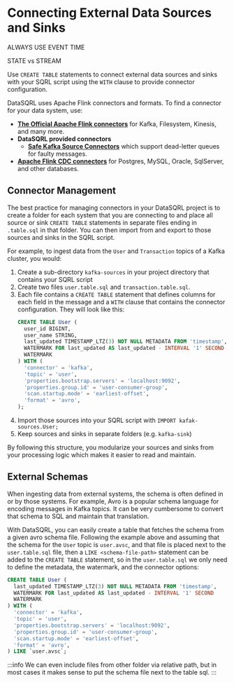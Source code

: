 # Connecting External Data Sources and Sinks

ALWAYS USE EVENT TIME

STATE vs STREAM

Use `CREATE TABLE` statements to connect external data sources and sinks with your SQRL script using the `WITH` clause to provide connector configuration.

DataSQRL uses Apache Flink connectors and formats. To find a connector for your data system, use:

* **[The Official Apache Flink connectors](https://nightlies.apache.org/flink/flink-docs-release-1.19/docs/connectors/table/overview/)** for Kafka, Filesystem, Kinesis, and many more.
* **DataSQRL provided connectors**
  * **[Safe Kafka Source Connectors](https://github.com/DataSQRL/flink-sql-runner?tab=readme-ov-file#dead-letter-queue-support-for-kafka-sources)** which support dead-letter queues for faulty messages.
* **[Apache Flink CDC connectors](https://nightlies.apache.org/flink/flink-docs-release-1.19/docs/connectors/flink-sources/overview)** for Postgres, MySQL, Oracle, SqlServer, and other databases.

## Connector Management

The best practice for managing connectors in your DataSQRL project is to create a folder for each system that you are
connecting to and place all source or sink `CREATE TABLE` statements in separate files ending in `.table.sql` in that folder.
You can then import from and export to those sources and sinks in the SQRL script.

For example, to ingest data from the `User` and `Transaction` topics of a Kafka cluster, you would:
1. Create a sub-directory `kafka-sources` in your project directory that contains your SQRL script
2. Create two files `user.table.sql` and `transaction.table.sql`.
3. Each file contains a `CREATE TABLE` statement that defines columns for each field in the message and a `WITH` clause
   that contains the connector configuration. They will look like this:
    ```sql
    CREATE TABLE User (
      user_id BIGINT,
      user_name STRING,
      last_updated TIMESTAMP_LTZ(3) NOT NULL METADATA FROM 'timestamp',
      WATERMARK FOR last_updated AS last_updated - INTERVAL '1' SECOND
      WATERMARK 
    ) WITH (
      'connector' = 'kafka',
      'topic' = 'user',
      'properties.bootstrap.servers' = 'localhost:9092',
      'properties.group.id' = 'user-consumer-group',
      'scan.startup.mode' = 'earliest-offset',
      'format' = 'avro',
    );
    ```
4. Import those sources into your SQRL script with `IMPORT kafak-sources.User;`
5. Keep sources and sinks in separate folders (e.g. `kafka-sink`)

By following this structure, you modularize your sources and sinks from your processing logic
which makes it easier to read and maintain.

## External Schemas

When ingesting data from external systems, the schema is often defined in or by those systems.
For example, Avro is a popular schema language for encoding messages in Kafka topics.
It can be very cumbersome to convert that schema to SQL and maintain that translation.

With DataSQRL, you can easily create a table that fetches the schema from a given avro schema file.
Following the example above and assuming that the schema for the `User` topic is `user.avsc`,
and that file is placed next to the `user.table.sql` file, then a `LIKE <schema-file-path>` statement can be added
to the `CREATE TABLE` statement, so in the `user.table.sql` we only need to define the metadata, the watermark,
and the connector options:
```sql
CREATE TABLE User (
  last_updated TIMESTAMP_LTZ(3) NOT NULL METADATA FROM 'timestamp',
  WATERMARK FOR last_updated AS last_updated - INTERVAL '1' SECOND
  WATERMARK 
) WITH (
  'connector' = 'kafka',
  'topic' = 'user',
  'properties.bootstrap.servers' = 'localhost:9092',
  'properties.group.id' = 'user-consumer-group',
  'scan.startup.mode' = 'earliest-offset',
  'format' = 'avro',
) LIKE `user.avsc`;
```

:::info
We can even include files from other folder via relative path, but in most cases it makes sense to put the schema file next to the table sql.
:::
